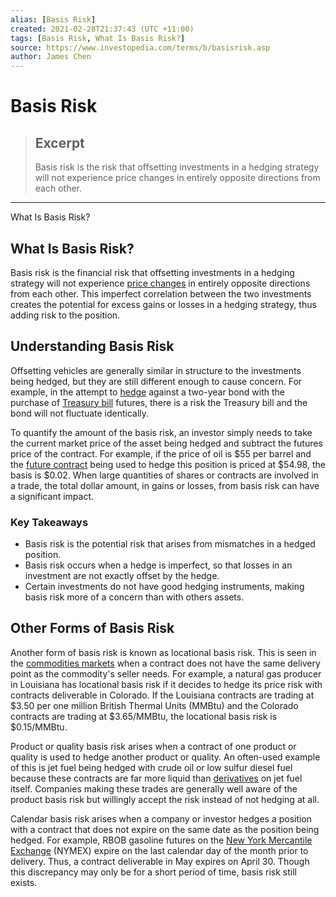 ```yaml
---
alias: [Basis Risk]
created: 2021-02-28T21:37:43 (UTC +11:00)
tags: [Basis Risk, What Is Basis Risk?]
source: https://www.investopedia.com/terms/b/basisrisk.asp
author: James Chen
---
```


# Basis Risk

> ## Excerpt
> Basis risk is the risk that offsetting investments in a hedging strategy will not experience price changes in entirely opposite directions from each other.

---

What Is Basis Risk?
## What Is Basis Risk?

Basis risk is the financial risk that offsetting investments in a hedging strategy will not experience [price changes](https://www.investopedia.com/terms/p/price-change.asp) in entirely opposite directions from each other. This imperfect correlation between the two investments creates the potential for excess gains or losses in a hedging strategy, thus adding risk to the position.

## Understanding Basis Risk

Offsetting vehicles are generally similar in structure to the investments being hedged, but they are still different enough to cause concern. For example, in the attempt to [hedge](https://www.investopedia.com/terms/h/hedge.asp) against a two-year bond with the purchase of [Treasury bill](https://www.investopedia.com/terms/t/treasurybill.asp) futures, there is a risk the Treasury bill and the bond will not fluctuate identically.

To quantify the amount of the basis risk, an investor simply needs to take the current market price of the asset being hedged and subtract the futures price of the contract. For example, if the price of oil is $55 per barrel and the [future contract](https://www.investopedia.com/terms/f/futurescontract.asp) being used to hedge this position is priced at $54.98, the basis is $0.02. When large quantities of shares or contracts are involved in a trade, the total dollar amount, in gains or losses, from basis risk can have a significant impact.

### Key Takeaways

-   Basis risk is the potential risk that arises from mismatches in a hedged position.
-   Basis risk occurs when a hedge is imperfect, so that losses in an investment are not exactly offset by the hedge.
-   Certain investments do not have good hedging instruments, making basis risk more of a concern than with others assets.

## Other Forms of Basis Risk

Another form of basis risk is known as locational basis risk. This is seen in the [commodities markets](https://www.investopedia.com/terms/c/commodity-market.asp) when a contract does not have the same delivery point as the commodity's seller needs. For example, a natural gas producer in Louisiana has locational basis risk if it decides to hedge its price risk with contracts deliverable in Colorado. If the Louisiana contracts are trading at $3.50 per one million British Thermal Units (MMBtu) and the Colorado contracts are trading at $3.65/MMBtu, the locational basis risk is $0.15/MMBtu.

Product or quality basis risk arises when a contract of one product or quality is used to hedge another product or quality. An often-used example of this is jet fuel being hedged with crude oil or low sulfur diesel fuel because these contracts are far more liquid than [derivatives](https://www.investopedia.com/terms/d/derivative.asp) on jet fuel itself. Companies making these trades are generally well aware of the product basis risk but willingly accept the risk instead of not hedging at all.

Calendar basis risk arises when a company or investor hedges a position with a contract that does not expire on the same date as the position being hedged. For example, RBOB gasoline futures on the [New York Mercantile Exchange](https://www.investopedia.com/terms/n/nymex.asp) (NYMEX) expire on the last calendar day of the month prior to delivery. Thus, a contract deliverable in May expires on April 30. Though this discrepancy may only be for a short period of time, basis risk still exists.
